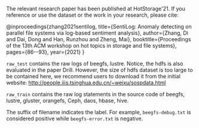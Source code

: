 The relevant research paper has been published at HotStorage'21. If you reference or use the dataset or the work in your research, please cite:

@inproceedings{zhang2021sentilog,
  title={SentiLog: Anomaly detecting on parallel file systems via log-based sentiment analysis},
  author={Zhang, Di and Dai, Dong and Han, Runzhou and Zheng, Mai},
  booktitle={Proceedings of the 13th ACM workshop on hot topics in storage and file systems},
  pages={86--93},
  year={2021}
}

`raw_test` contains the raw logs of beegfs, lustre. Notice, the hdfs is also evaluated in the paper Drill. However, the size of hdfs dataset is too large to be contained here, we recommend users to download it from the initial website: http://people.iiis.tsinghua.edu.cn/~weixu/sospdata.html  

`raw_train` contains the raw log statements in the source code of beegfs, lustre, gluster, orangefs, Ceph, daos, hbase, hive.

The suffix of filename indicates the label. For example, `beegfs-debug.txt` is considered positive while `beegfs-error.txt` is negative.